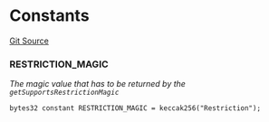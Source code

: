 # Constants
[Git Source](https://github.com/matter-labs/zksync-contracts/blob/a1506a91fd7e3b73aa6fe10caf12e32f39e26211/contracts/l1-contracts/governance/restriction/IRestriction.sol)

### RESTRICTION_MAGIC
*The magic value that has to be returned by the `getSupportsRestrictionMagic`*


```solidity
bytes32 constant RESTRICTION_MAGIC = keccak256("Restriction");
```


